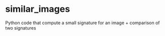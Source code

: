 # similar_images
Python code that compute a small signature for an image + comparison of two signatures
